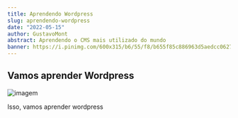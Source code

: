 ```yaml
---
title: Aprendendo Wordpress
slug: aprendendo-wordpress
date: "2022-05-15"
author: GustavoMont
abstract: Aprendendo o CMS mais utilizado do mundo
banner: https://i.pinimg.com/600x315/b6/55/f8/b655f85c886963d5aedcc062748cfaaf.jpg
---
```


## Vamos aprender Wordpress

![imagem](https://i.pinimg.com/600x315/b6/55/f8/b655f85c886963d5aedcc062748cfaaf.jpg)

Isso, vamos aprender wordpress
